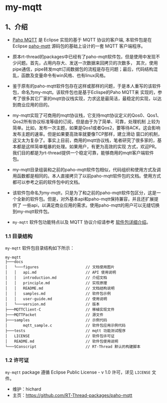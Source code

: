 # my-mqtt
## 1、介绍
- [Paho MQTT](http://www.eclipse.org/paho/downloads.php) 是 Eclipse 实现的基于 MQTT 协议的客户端,
  本软件包是在 Eclipse [paho-mqtt](https://github.com/eclipse/paho.mqtt.embedded-c) 源码包的基础上设计的一套 MQTT 客户端程序。

- 原本rt-thread的packages中已经有了paho-mqtt软件包，但是使用中发现不少问题。首先，占用内存大、发送一次数据来回拷贝的次数多，
  其次，使用pipe通信，pipe转发mqtt订阅数据包的流程是存在问题；最后，代码结构混乱，函数及变量命令有win风格、也有linux风格。

- 鉴于原有的paho-mqtt软件包存在这样或那样的问题，于是本人重写的该软件包，命名为my-mqtt。该软件包也是基于Eclispe的Paho MQTT来
  实现的，参考了很多其它厂家的mqtt协议栈实现，力求这是最简洁，最稳定的实现，以达到商业应用的目的。

- my-mqtt实现了可商用的mqtt协议栈，它支持mqtt协议定义的Qos0、Qos1、Qos2所有协议标准等级的订阅，但是由于为了简单、可靠，处理机制
上较为简单。比如，发布一次主题，如果是Qos1或者Qos2，要等待ACK，这会影响发布主题的速率。但是如果要高效率就要像TCP那样，建立滑动
窗口的机制，这又太为复杂了。事实上目前，商用的mqtt协议栈，笔者研究了很多家的，基本都是这样简单粗暴的处理。如果用户，有更为高效的实现
方式，欢迎PR。我们目的都是为rt-thread提供一个稳定可靠，能够商用的mqtt客户端软件包。
  
- my-mqtt目录组装和之前的paho-mqtt软件包相似，代码组织和使用方式及调用函数都是相同的。本人直接拷贝了以前paho-mqtt软件包的文档。使用方式 
  都可以参考之前的软件包中的文档。
  
- 该软件包命名为my-mqtt，只是为了和之前的paho-mqtt软件包区分，这是一个全新的软件包。但是，对外基本api和paho-mqtt保持兼容，并且还扩展提供了
  一些api，以满足商业应用的需求。使用paho-mqtt的用户可以无缝切换到my-mqtt软件包。

- `my-mqtt` 软件包功能特点以及 MQTT  协议介绍请参考 [软件包详细介绍](docs/introduction.md)。

### 1.1 目录结构

`my-mqtt` 软件包目录结构如下所示：

``` 
my-mqtt
├───docs 
│   └───figures                     // 文档使用图片
│   │   api.md                      // API 使用说明
│   │   introduction.md             // 介绍文档
│   │   principle.md                // 实现原理
│   │   README.md                   // 文档结构说明  
│   │   samples.md                  // 软件包示例
│   │   user-guide.md               // 使用说明
│   └───version.md                  // 版本
├───MQTTClient-C                    // 移植实现文件
├───MQTTPacket                      // 源文件
├───samples                         // 示例代码
│       mqtt_sample.c               // 软件包应用示例代码
├───tests                           // mqtt 功能测试程序
│   LICENSE                         // 软件包许可证
│   README.md                       // 软件包使用说明
└───SConscript                      // RT-Thread 默认的构建脚本
```

### 1.2 许可证

`my-mqtt` package 遵循 Eclipse Public License - v 1.0 许可，详见 `LICENSE` 文件。

* 维护：hichard
* 主页：https://github.com/RT-Thread-packages/paho-mqtt
